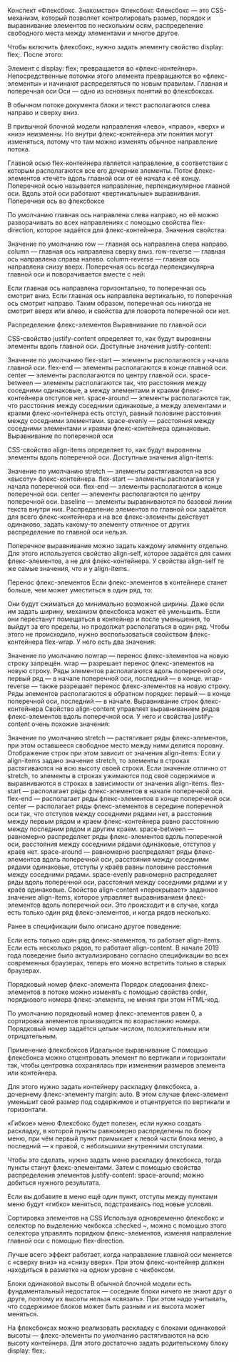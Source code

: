 Конспект «Флексбокс. Знакомство»
Флексбокс
Флексбокс — это CSS-механизм, который позволяет контролировать размер, порядок и выравнивание элементов по нескольким осям, распределение свободного места между элементами и многое другое.

Чтобы включить флексбокс, нужно задать элементу свойство display: flex;. После этого:

Элемент с display: flex; превращается во «флекс-контейнер».
Непосредственные потомки этого элемента превращаются во «флекс-элементы» и начинают распределяться по новым правилам.
Главная и поперечная оси
Оси — одно из основных понятий во флексбоксах.

В обычном потоке документа блоки и текст располагаются слева направо и сверху вниз.

В привычной блочной модели направления «лево», «право», «верх» и «низ» неизменны. Но внутри флекс-контейнера эти понятия могут изменяться, потому что там можно изменять обычное направление потока.

Главной осью flex-контейнера является направление, в соответствии с которым располагаются все его дочерние элементы. Поток флекс-элементов «течёт» вдоль главной оси от её начала к её концу.
Поперечной осью называется направление, перпендикулярное главной оси. Вдоль этой оси работают «вертикальные» выравнивания.
Поперечная ось во флексбоксе

По умолчанию главная ось направлена слева направо, но её можно разворачивать во всех направлениях с помощью свойства flex-direction, которое задаётся для флекс-контейнера. Значения свойства:

Значение по умолчанию row — главная ось направлена слева направо.
column — главная ось направлена сверху вниз.
row-reverse — главная ось направлена справа налево.
column-reverse — главная ось направлена снизу вверх.
Поперечная ось всегда перпендикулярна главной оси и поворачивается вместе с ней:

Если главная ось направлена горизонтально, то поперечная ось смотрит вниз.
Если главная ось направлена вертикально, то поперечная ось смотрит направо.
Таким образом, поперечная ось никогда не смотрит вверх или влево, и свойства для поворота поперечной оси нет.

Распределение флекс-элементов
Выравнивание по главной оси

CSS-свойство justify-content определяет то, как будут выровнены элементы вдоль главной оси. Доступные значения justify-content:

Значение по умолчанию flex-start — элементы располагаются у начала главной оси.
flex-end — элементы располагаются в конце главной оси.
center — элементы располагаются по центру главной оси.
space-between — элементы располагаются так, что расстояния между соседними одинаковые, а между элементами и краями флекс-контейнера отступов нет.
space-around — элементы располагаются так, что расстояния между соседними одинаковые, а между элементами и краями флекс-контейнера есть отступ, равный половине расстояния между соседними элементами.
space-evenly — расстояния между соседними элементами и краями флекс-контейнера одинаковые.
Выравнивание по поперечной оси

CSS-свойство align-items определяет то, как будут выровнены элементы вдоль поперечной оси. Доступные значения align-items:

Значение по умолчанию stretch — элементы растягиваются на всю «высоту» флекс-контейнера.
flex-start — элементы располагаются у начала поперечной оси.
flex-end — элементы располагаются в конце поперечной оси.
center — элементы располагаются по центру поперечной оси.
baseline — элементы выравниваются по базовой линии текста внутри них.
Распределение элементов по главной оси задаётся для всего флекс-контейнера и на все флекс-элементы действует одинаково, задать какому-то элементу отличное от других распределение по главной оси нельзя.

Поперечное выравнивание можно задать каждому элементу отдельно. Для этого используется свойство align-self, которое задаётся для самих флекс-элементов, а не для флекс-контейнера. У свойства align-self те же самые значения, что и у align-items.

Перенос флекс-элементов
Если флекс-элементов в контейнере станет больше, чем может уместиться в один ряд, то:

Они будут сжиматься до минимально возможной ширины.
Даже если им задать ширину, механизм флексбокса может её уменьшить.
Если они перестанут помещаться в контейнер и после уменьшения, то выйдут за его пределы, но продолжат располагаться в один ряд.
Чтобы этого не происходило, нужно воспользоваться свойством флекс-контейнера flex-wrap. У него есть два значения:

Значение по умолчанию nowrap — перенос флекс-элементов на новую строку запрещён.
wrap — разрешает перенос флекс-элементов на новую строку. Ряды элементов располагаются вдоль поперечной оси, первый ряд — в начале поперечной оси, последний — в конце.
wrap-reverse — также разрешает перенос флекс-элементов на новую строку. Ряды элементов располагаются в обратном порядке: первый — в конце поперечной оси, последний — в начале.
Выравнивание строк флекс-контейнера
Свойство align-content управляет выравниванием рядов флекс-элементов вдоль поперечной оси. У него и свойства justify-content очень похожие значения:

Значение по умолчанию stretch — растягивает ряды флекс-элементов, при этом оставшееся свободное место между ними делится поровну. Отображение строк при этом зависит от значения align-items:
Если у align-items задано значение stretch, то элементы в строках растягиваются на всю высоту своей строки.
Если значение отлично от stretch, то элементы в строках ужимаются под своё содержимое и выравниваются в строках в зависимости от значения align-items.
flex-start — располагает ряды флекс-элементов в начале поперечной оси.
flex-end — располагает ряды флекс-элементов в конце поперечной оси.
center — располагает ряды флекс-элементов в середине поперечной оси так, что отступов между соседними рядами нет, а расстояния между первым рядом и краем флекс-контейнера равно расстоянию между последним рядом и другим краем.
space-between — равномерно распределяет ряды флекс-элементов вдоль поперечной оси, расстояния между соседними рядами одинаковые, отступов у краёв нет.
space-around — равномерно распределяет ряды флекс-элементов вдоль поперечной оси, расстояния между соседними рядами одинаковые, отступы у краёв равны половине расстояния между соседними рядами.
space-evenly равномерно распределяет ряды вдоль поперечной оси, расстояния между соседними рядами и у краёв одинаковые.
Свойство align-content «перекрывает» заданное значение align-items, которое управляет выравниванием флекс-элементов вдоль поперечной оси. Это происходит и в случае, когда есть только один ряд флекс-элементов, и когда рядов несколько.

Ранее в спецификации было описано другое поведение:

Если есть только один ряд флекс-элементов, то работает align-items.
Если есть несколько рядов, то работает align-content.
В начале 2019 года поведение было актуализировано согласно спецификации во всех современных браузерах, теперь его можно встретить только в старых браузерах.

Порядковый номер флекс-элемента
Порядок следования флекс-элементов в потоке можно изменять с помощью свойства order, порядкового номера флекс-элемента, не меняя при этом HTML-код.

По умолчанию порядковый номер флекс-элементов равен 0, а сортировка элементов производится по возрастанию номера. Порядковый номер задаётся целым числом, положительным или отрицательным.

Применение флексбоксов
Идеальное выравнивание
С помощью флексбокса можно отцентровать элемент по вертикали и горизонтали так, чтобы центровка сохранялась при изменении размеров элемента или контейнера.

Для этого нужно задать контейнеру раскладку флексбокса, а дочернему флекс-элементу margin: auto. В этом случае флекс-элемент уменьшит свой размер под содержимое и отцентруется по вертикали и горизонтали.

«Гибкое» меню
Флексбокс будет полезен, если нужно создать раскладку, в которой пункты равномерно распределены по блоку меню, при чём первый пункт примыкает к левой части блока меню, а последний — к правой, с небольшими внутренними отступами.

Чтобы это сделать, нужно задать меню раскладку флексбокса, тогда пункты станут флекс-элементами. Затем с помощью свойства распределения элементов justify-content: space-around; можно добиться нужного результата.

Если вы добавите в меню ещё один пункт, отступы между пунктами меню будут «гибко» меняться, подстраиваясь под новые условия.

Сортировка элементов на CSS
Используя одновременно флексбокс и селектор по выделению чекбокса :checked ~, можно с помощью этого селектора управлять порядком флекс-элементов, изменяя направление главной оси с помощью flex-direction.

Лучше всего эффект работает, когда направление главной оси меняется с «сверху вниз» на «снизу вверх». При этом флекс-контейнер должен находиться в разметке на одном уровне с чекбоксом.

Блоки одинаковой высоты
В обычной блочной модели есть фундаментальный недостаток — соседние блоки ничего не знают друг о друге, поэтому их высоты нельзя «связать». При этом надо учитывать, что содержимое блоков может быть разным и их высота может меняться.

На флексбоксах можно реализовать раскладку с блоками одинаковой высоты — флекс-элементы по умолчанию растягиваются на всю высоту контейнера. Для этого достаточно задать родительскому блоку display: flex;.